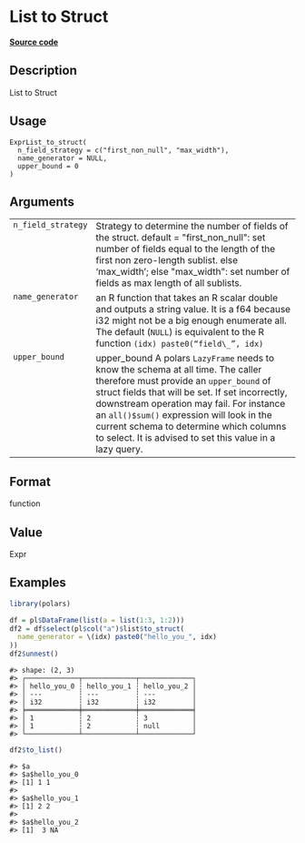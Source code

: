 
# List to Struct

[**Source code**](https://github.com/pola-rs/r-polars/tree/3908b5beab9ec917b825bad8f9a820caad37cb4a/R/expr__list.R#L395)

## Description

List to Struct

## Usage

<pre><code class='language-R'>ExprList_to_struct(
  n_field_strategy = c("first_non_null", "max_width"),
  name_generator = NULL,
  upper_bound = 0
)
</code></pre>

## Arguments

<table>
<tr>
<td style="white-space: nowrap; font-family: monospace; vertical-align: top">
<code id="ExprList_to_struct_:_n_field_strategy">n_field_strategy</code>
</td>
<td>
Strategy to determine the number of fields of the struct. default =
"first_non_null": set number of fields equal to the length of the first
non zero-length sublist. else ‘max_width’; else "max_width": set number
of fields as max length of all sublists.
</td>
</tr>
<tr>
<td style="white-space: nowrap; font-family: monospace; vertical-align: top">
<code id="ExprList_to_struct_:_name_generator">name_generator</code>
</td>
<td>
an R function that takes an R scalar double and outputs a string value.
It is a f64 because i32 might not be a big enough enumerate all. The
default (<code>NULL</code>) is equivalent to the R function
<code style="white-space: pre;">(idx) paste0(“field\_”, idx)</code>
</td>
</tr>
<tr>
<td style="white-space: nowrap; font-family: monospace; vertical-align: top">
<code id="ExprList_to_struct_:_upper_bound">upper_bound</code>
</td>
<td>
upper_bound A polars <code>LazyFrame</code> needs to know the schema at
all time. The caller therefore must provide an <code>upper_bound</code>
of struct fields that will be set. If set incorrectly, downstream
operation may fail. For instance an <code>all()$sum()</code> expression
will look in the current schema to determine which columns to select. It
is advised to set this value in a lazy query.
</td>
</tr>
</table>

## Format

function

## Value

Expr

## Examples

``` r
library(polars)

df = pl$DataFrame(list(a = list(1:3, 1:2)))
df2 = df$select(pl$col("a")$list$to_struct(
  name_generator = \(idx) paste0("hello_you_", idx)
))
df2$unnest()
```

    #> shape: (2, 3)
    #> ┌─────────────┬─────────────┬─────────────┐
    #> │ hello_you_0 ┆ hello_you_1 ┆ hello_you_2 │
    #> │ ---         ┆ ---         ┆ ---         │
    #> │ i32         ┆ i32         ┆ i32         │
    #> ╞═════════════╪═════════════╪═════════════╡
    #> │ 1           ┆ 2           ┆ 3           │
    #> │ 1           ┆ 2           ┆ null        │
    #> └─────────────┴─────────────┴─────────────┘

``` r
df2$to_list()
```

    #> $a
    #> $a$hello_you_0
    #> [1] 1 1
    #> 
    #> $a$hello_you_1
    #> [1] 2 2
    #> 
    #> $a$hello_you_2
    #> [1]  3 NA
